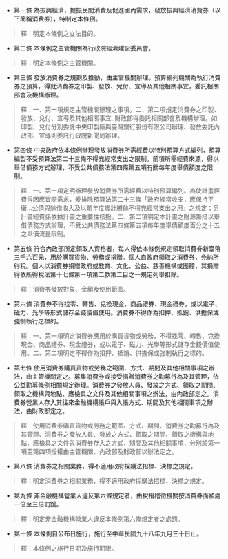 * 第一條 為振興經濟，提振民間消費及促進國內需求，發放振興經濟消費券（以下簡稱消費券），特制定本條例。

> 釋：明定本條例之立法目的。

* 第二條 本條例之主管機關為行政院經濟建設委員會。

> 釋：明定本條例之主管機關。

* 第三條 發放消費券之規劃及推動，由主管機關辦理。預算編列機關為執行消費券之預算，得就消費券之印製、發放、兌付、宣導及其他相關事宜，委託相關部會及機構辦理。

> 釋：一、第一項規定主管機關辦理之事項。二、第二項規定消費券之印製、發放、兌付、宣導及其他相關事宜, 財政部得委託相關部會及機構辦理。如印製、兌付分別委託中央印製廠與臺灣銀行股份有限公司辦理、發放委託內政部、宣導則委託行政院新聞局辦理。

* 第四條 中央政府依本條例辦理發放消費券所需經費以特別預算方式編列，預算編製不受預算法第二十三條不得充經常支出之限制。前項所需經費來源，得以舉借債務方式辦理，不受公共債務法第四條第五項有關每年度舉債額度之限制。

> 釋：一、第一項定明辦理發放消費券所需經費以特別預算編列。為使計畫經費得因應實際需求，爰排除預算法第二十三條「政府經常收支，應保持平衡…公債與賒借收入及以前年度歲計賸餘不得充經常支出之用」之規定；另計畫經費係依據計畫之重要性核撥。二、第二項明定本計畫之財源籌措以舉借債務方式辦理，不受公共債務法第四條第五項每年度舉債額度百分之十五之舉債流量限制。

* 第五條 符合內政部所定領取人資格者，每人得依本條例規定領取消費券新臺幣三千六百元，用於購買貨物、勞務或捐贈。個人自政府領取之消費券，免納所得稅。個人以消費券捐贈政府或教育、文化、公益、慈善機構或團體，其捐贈得依所得稅法第十七條第一項第二款第二目之一規定列舉扣除。

> 釋：消費券發放對象、金額及使用範圍。

* 第六條 消費券不得找零、轉售、兌換現金、商品禮券、現金禮券，或以電子、磁力、光學等形式儲存金錢價值使用。消費券不得作為扣押、抵銷、供擔保或強制執行之標的。

> 釋：一、第一項明定消費券應用於購買貨物或勞務，不得找零、轉售、兌換現金、商品禮券、現金禮券，或以電子、磁力、光學等形式儲存金錢價值使用。二、第二項明定不得作為扣押、抵銷、供擔保或強制執行之標的。

* 第七條 使用消費券購買貨物或勞務之範圍、方式、期間及其他相關事項之辦法，由主管機關定之。募集消費券或接受捐贈消費券之勸募行為及其管理，依公益勸募條例相關規定辦理。消費券之發放人員、發放之方式、領取之期間、領取之機構與地點、應檢具之文件及其他相關事項之辦法，由內政部定之。消費券營業人存入其往來金融機構帳戶與入帳方式、期間及其他相關事項之辦法，由財政部定之。

> 釋：使用消費券購買貨物或勞務之範圍、方式、期間、消費券之勸募行為及其管理、消費券之發放人員、發放之方式、領取之期間、領取之機構與地點、應檢具之文件與消費券存入之方式、期間及其他相關事項，分別於第一項至第四項授權由主管機關、內政部及財政部以辦法定之。

* 第八條 消費券之相關業務，得不適用政府採購法招標、決標之規定。

> 釋：明定消費券之相關業務，得不適用政府採購法招標、決標之規定。

* 第九條 非金融機構營業人違反第六條規定者，由稅捐稽徵機關按消費券面額處一倍至三倍罰鍰。

> 釋：明定非金融機構營業人違反本條例第六條規定者之處罰。

* 第十條 本條例自公布日施行，施行至中華民國九十八年九月三十日止。

> 釋：本條例之施行日期及施行期限。

